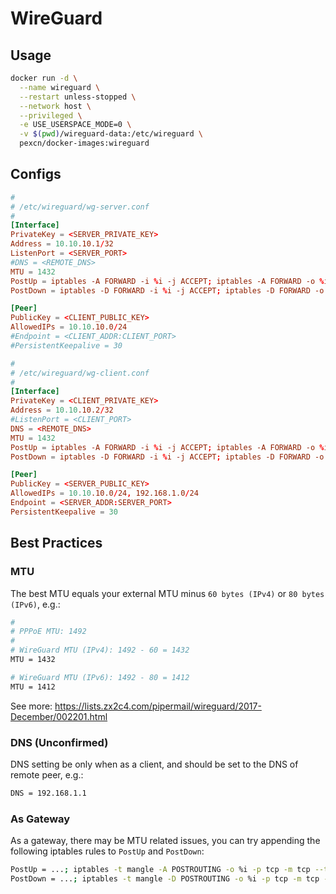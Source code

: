 # WireGuard

## Usage

```sh
docker run -d \
  --name wireguard \
  --restart unless-stopped \
  --network host \
  --privileged \
  -e USE_USERSPACE_MODE=0 \
  -v $(pwd)/wireguard-data:/etc/wireguard \
  pexcn/docker-images:wireguard
```

## Configs

```conf
#
# /etc/wireguard/wg-server.conf
#
[Interface]
PrivateKey = <SERVER_PRIVATE_KEY>
Address = 10.10.10.1/32
ListenPort = <SERVER_PORT>
#DNS = <REMOTE_DNS>
MTU = 1432
PostUp = iptables -A FORWARD -i %i -j ACCEPT; iptables -A FORWARD -o %i -j ACCEPT; iptables -t nat -A POSTROUTING -o <INTERFACE> -j SNAT --to-source <INTERFACE_ADDRESS>
PostDown = iptables -D FORWARD -i %i -j ACCEPT; iptables -D FORWARD -o %i -j ACCEPT; iptables -t nat -D POSTROUTING -o <INTERFACE> -j SNAT --to-source <INTERFACE_ADDRESS>

[Peer]
PublicKey = <CLIENT_PUBLIC_KEY>
AllowedIPs = 10.10.10.0/24
#Endpoint = <CLIENT_ADDR:CLIENT_PORT>
#PersistentKeepalive = 30

#
# /etc/wireguard/wg-client.conf
#
[Interface]
PrivateKey = <CLIENT_PRIVATE_KEY>
Address = 10.10.10.2/32
#ListenPort = <CLIENT_PORT>
DNS = <REMOTE_DNS>
MTU = 1432
PostUp = iptables -A FORWARD -i %i -j ACCEPT; iptables -A FORWARD -o %i -j ACCEPT; iptables -t nat -A POSTROUTING -o <INTERFACE> -j SNAT --to-source <INTERFACE_ADDRESS>
PostDown = iptables -D FORWARD -i %i -j ACCEPT; iptables -D FORWARD -o %i -j ACCEPT; iptables -t nat -D POSTROUTING -o <INTERFACE> -j SNAT --to-source <INTERFACE_ADDRESS>

[Peer]
PublicKey = <SERVER_PUBLIC_KEY>
AllowedIPs = 10.10.10.0/24, 192.168.1.0/24
Endpoint = <SERVER_ADDR:SERVER_PORT>
PersistentKeepalive = 30
```

## Best Practices

### MTU

The best MTU equals your external MTU minus `60 bytes (IPv4)` or `80 bytes (IPv6)`, e.g.:
```sh
#
# PPPoE MTU: 1492
#
# WireGuard MTU (IPv4): 1492 - 60 = 1432
MTU = 1432

# WireGuard MTU (IPv6): 1492 - 80 = 1412
MTU = 1412
```
See more: https://lists.zx2c4.com/pipermail/wireguard/2017-December/002201.html

### DNS (Unconfirmed)

DNS setting be only when as a client, and should be set to the DNS of remote peer, e.g.:
```sh
DNS = 192.168.1.1
```

### As Gateway

As a gateway, there may be MTU related issues, you can try appending the following iptables rules to `PostUp` and `PostDown`:
```sh
PostUp = ...; iptables -t mangle -A POSTROUTING -o %i -p tcp -m tcp --tcp-flags SYN,RST SYN -j TCPMSS --clamp-mss-to-pmtu
PostDown = ...; iptables -t mangle -D POSTROUTING -o %i -p tcp -m tcp --tcp-flags SYN,RST SYN -j TCPMSS --clamp-mss-to-pmtu
```
